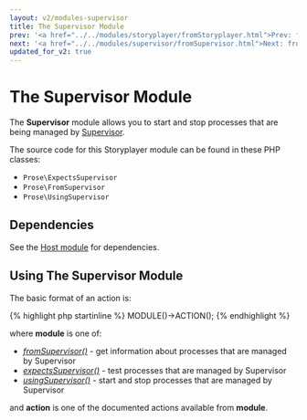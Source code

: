 ```yaml
---
layout: v2/modules-supervisor
title: The Supervisor Module
prev: '<a href="../../modules/storyplayer/fromStoryplayer.html">Prev: fromStoryplayer()</a>'
next: '<a href="../../modules/supervisor/fromSupervisor.html">Next: fromSupervisor()</a>'
updated_for_v2: true
---
```


# The Supervisor Module

The __Supervisor__ module allows you to start and stop processes that are being managed by [Supervisor](http://supervisord.org).

The source code for this Storyplayer module can be found in these PHP classes:

* `Prose\ExpectsSupervisor`
* `Prose\FromSupervisor`
* `Prose\UsingSupervisor`

## Dependencies

See the [Host module](../host/index.html) for dependencies.

## Using The Supervisor Module

The basic format of an action is:

{% highlight php startinline %}
MODULE()->ACTION();
{% endhighlight %}

where __module__ is one of:

* _[fromSupervisor()](fromSupervisor.html)_ - get information about processes that are managed by Supervisor
* _[expectsSupervisor()](expectsSupervisor.html)_ - test processes that are managed by Supervisor
* _[usingSupervisor()](usingSupervisor.html)_ - start and stop processes that are managed by Supervisor

and __action__ is one of the documented actions available from __module__.